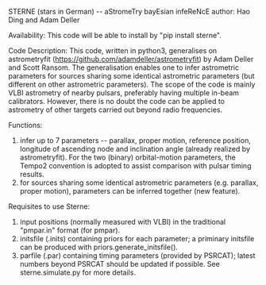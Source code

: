 STERNE (stars in German) -- aStromeTry bayEsian infeReNcE
author: Hao Ding and Adam Deller

Availability:
This code will be able to install by "pip install sterne".

Code Description:
This code, written in python3, generalises on astrometryfit (https://github.com/adamdeller/astrometryfit) by Adam Deller and Scott Ransom. The generalisation enables one to infer astrometric parameters for sources sharing some identical astrometric parameters (but different on other astrometric parameters). The scope of the code is mainly VLBI astrometry of nearby pulsars, preferably having multiple in-beam calibrators. However, there is no doubt the code can be applied to astrometry of other targets carried out beyond radio frequencies.

Functions:
1) infer up to 7 parameters -- parallax, proper motion, reference position, longitude of ascending node and inclination angle (already realized by astrometryfit). For the two (binary) orbital-motion parameters, the Tempo2 convention is adopted to assist comparison with pulsar timing results.
2) for sources sharing some identical astrometric parameters (e.g. parallax, proper motion), parameters can be inferred together (new feature).

Requisites to use Sterne: 
1) input positions (normally measured with VLBI) in the traditional "pmpar.in" format (for pmpar).
2) initsfile (.inits) containing priors for each parameter; a priminary initsfile can be produced with priors.generate_initsfile().
3) parfile (.par) containing timing parameters (provided by PSRCAT); latest numbers beyond PSRCAT should be updated if possible.
See sterne.simulate.py for more details.
